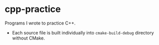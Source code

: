 # cpp-practice
Programs I wrote to practice C++.

 - Each source file is built individually into `cmake-build-debug` directory without CMake.